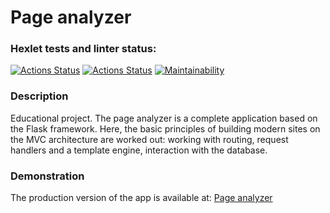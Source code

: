# Page analyzer

### Hexlet tests and linter status:
[![Actions Status](https://github.com/irisraine/python-project-83/workflows/hexlet-check/badge.svg)](https://github.com/irisraine/python-project-83/actions)
[![Actions Status](https://github.com/irisraine/python-project-83/workflows/flake8/badge.svg)](https://github.com/irisraine/python-project-83/actions/workflows/flake8.yml)
[![Maintainability](https://api.codeclimate.com/v1/badges/f963720955c499dab20f/maintainability)](https://codeclimate.com/github/irisraine/python-project-83/maintainability)

### Description

Educational project. The page analyzer is a complete application based on the Flask framework. 
Here, the basic principles of building modern sites on the MVC architecture are worked out: working with routing, 
request handlers and a template engine, interaction with the database.

### Demonstration

The production version of the app is available at:
[Page analyzer](python-project-83-production-41f5.up.railway.app)
